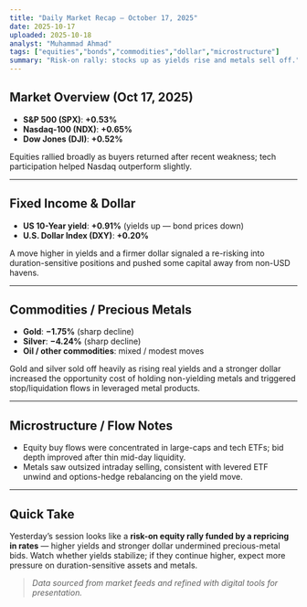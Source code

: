```yaml
---
title: "Daily Market Recap — October 17, 2025"
date: 2025-10-17
uploaded: 2025-10-18
analyst: "Muhammad Ahmad"
tags: ["equities","bonds","commodities","dollar","microstructure"]
summary: "Risk-on rally: stocks up as yields rise and metals sell off."
---
```


## Market Overview (Oct 17, 2025)
- **S&P 500 (SPX)**: **+0.53%**  
- **Nasdaq-100 (NDX)**: **+0.65%**  
- **Dow Jones (DJI)**: **+0.52%**  

Equities rallied broadly as buyers returned after recent weakness; tech participation helped Nasdaq outperform slightly.

---

## Fixed Income & Dollar
- **US 10-Year yield**: **+0.91%** (yields up — bond prices down)  
- **U.S. Dollar Index (DXY)**: **+0.20%**

A move higher in yields and a firmer dollar signaled a re-risking into duration-sensitive positions and pushed some capital away from non-USD havens.

---

## Commodities / Precious Metals
- **Gold**: **−1.75%** (sharp decline)  
- **Silver**: **−4.24%** (sharp decline)  
- **Oil / other commodities**: mixed / modest moves

Gold and silver sold off heavily as rising real yields and a stronger dollar increased the opportunity cost of holding non-yielding metals and triggered stop/liquidation flows in leveraged metal products.

---

## Microstructure / Flow Notes
- Equity buy flows were concentrated in large-caps and tech ETFs; bid depth improved after thin mid-day liquidity.  
- Metals saw outsized intraday selling, consistent with levered ETF unwind and options-hedge rebalancing on the yield move.

---

## Quick Take
Yesterday’s session looks like a **risk-on equity rally funded by a repricing in rates** — higher yields and stronger dollar undermined precious-metal bids. Watch whether yields stabilize; if they continue higher, expect more pressure on duration-sensitive assets and metals.

> *Data sourced from market feeds and refined with digital tools for presentation.*
